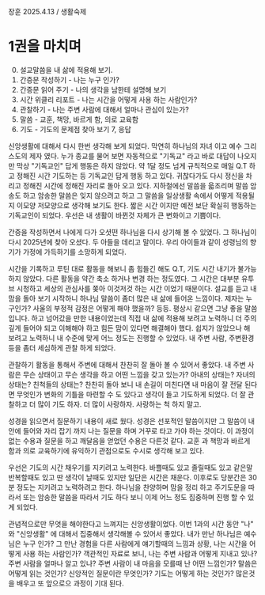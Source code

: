 장훈 2025.4.13 / 생활숙제

# 1권을 마치며
0. 설교말씀을 내 삶에 적용해 보기. 
1. 간증문 작성하기 - 나는 누구 인가?
2. 간증문 읽어 주기 - 나의 생각을 남한테 설명해 보기
3. 시간 위클리 리포트 - 나는 시간을 어떻게 사용 하는 사람인가? 
4. 관찰하기 - 나는 주변 사람에 대해서 얼마나 관심이 있는가?
5. 말씀 - 교훈, 책망, 바르게 함, 의로 교육함
6. 기도 - 기도의 문제점 찾아 보기
7, 응답


신앙생활에 대해서 다시 한번 생각해 보게 되었다. 막연히 하나님의 자녀 이고 예수 그리스도의 제자 였다. 누가 종교를 물어 보면 자동적으로 "기독교" 라고 바로 대답이 나오지만 막상 "기독교인" 답게 행동은 하지 않았다. 약 1달 정도 넘게 규칙적으로 매일 Q.T 하고 정해진 시간 기도하는 등 기독교인 답게 행동 하고 있다. 귀찮다가도 다시 정신을 차리고 정해진 시간에 정해진 자리로 돌아 오고 있다. 지하철에선 말씀을 읇조리며 말씀 암송도 하고 암송한 말씀은 잊지 않으려고 하고 그 말씀을 일상생활 속에서 어떻게 적용될지 이모양 저모양으로 생각해 보기도 한다. 짧은 시간 이지만 예전 보단 확실히 행동하는 기독교인이 되었다. 우선은 내 생활이 바뀐것 자체가 큰 변화이고 기쁨이다.


간증을 작성하면서 나에게 다가 오셧떤 하나님을 다시 상기해 볼 수 있었다. 그 하나님이 다시 2025년에 찾아 오셨다. 두 아들을 데리고 말이다. 우리 아이들과 같이 성령님의 향기가 가정에 가득하기를 소망하게 되었다. 

시간을 기록하고 루틴 대로 활동을 해보니 좀 힘들긴 해도 Q.T, 기도 시간 내기가 불가능하지 않았다. 다른 활동을 약간 축소 하거나 변경 하는 정도였다. 그 시간은 대부분 유투브 시청하고 세상의 관심사를 쫒아 이것저것 하는 시간 이었기 때문이다. 설교를 듣고 내 맘을 돌아 보기 시작하니 하나님 말씀이 좀더 많은 내 삶에 들어온 느낌이다. 제자는 누구인가? 사울의 부정적 감정은 어떻게 해야 했을까? 등등. 평상시 같으면 그냥 좋을 말씀 입니다. 하고 넘어갔을 만한 내용이었는데 직접 내 삶에 적용해 보려고 노력하니 더 주의 깊게 들어야 되고 이해해야 하고 힘든 맘이 있다면 해결해야 했다. 쉽지가 않았으나 해 보려고 노력하니 내 수준에 맞게 어느 정도는 진행할 수 있었다. 내 주변 사람, 주변환경등을 좀더 세심하게 관찰 하게 되었다. 

관찰하기 활동을 통해서 주변에 대해서 찬찬히 잘 돌아 볼 수 있어서 좋았다. 내 주변 사람은 무슨 상태이고 무슨 생각을 하고 어떤 느낌을 갖고 있는가? 아내의 상태는? 자녀의 상태는? 친척들의 상태는? 찬찬히 돌아 보니 내 손길이 미친다면 내 마음이 잘 전달 된다면 무엇인가 변화의 기틀을 마련할 수 도 있다고 생각이 들고 기도하게 되었다. 더 잘 관찰하고 더 많이 기도 하자. 더 많이 사랑하자. 사랑하는 척 하지 말고.

성경을 읽으면서 질문하기 내용이 새로 웠다. 성경은 선포적인 말씀이지만 그 말씀이 내 안에 들어와 자리 잡기 까지 나는 질문을 하며 거꾸로 타고 가야 하는 것이다. 이 과정이 없는 수용과 질문을 하고 깨달음을 얻었던 수용은 다른것 같다. 교훈 과 책망과 바르게 함과 의로 교육하기에 유익하기 관점으로도 수시로 생각해 보고 있다. 

우선은 기도의 시간 채우기를 지키려고 노력한다. 바쁠때도 있고 졸릴때도 있고 같은말 반복할때도 있고 딴 생각이 날때도 있지만 일단은 시간은 채운다. 이후로도 당분간은 30분 정도는 지키려고 노력하려고 한다. 하나님을 찬양하며 맘을 정리 하고 주기도문을 따라서 또는 암송한 말씀을 따라서 기도 하다 보니 이제 어느 정도 집중하며 진행 할 수 있게 되었다.


관념적으로만 무엇을 해야한다고 느껴지는 신앙생활이었다. 이번 1과의 시간 동안 "나" 와 "신앙생활" 에 대해서 집중해서 생각해볼 수 있어서 좋았다. 내가 만난 하나님은 예수님은 누구 인가? 그 만난 경험을 다른 사람에게 얘기할때의 느낌과 상황, 나는 시간을 어떻게 사용 하는 사람인가? 객관적인 자료로 보니, 나는 주변 사람과 어떻게 지내고 있나? 주변 사람을 얼마나 알고 있나? 주변 사람이 내 마음을 모를때 난 어떤 느낌인가? 말씀은 어떻게 읽는 것인가? 신앙적인 질문이란 무엇인가? 기도는 어떻게 하는 것인가? 많은것을 배우고 또 앞으로으 과정이 기대 된다.

   
